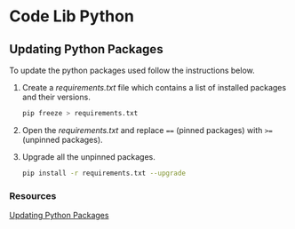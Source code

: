 # Code Lib Python

## Updating Python Packages

To update the python packages used follow the instructions below.

1. Create a *requirements.txt* file which contains a list of installed packages and their versions.

    ``` bash
    pip freeze > requirements.txt
    ```

2. Open the *requirements.txt* and replace `==` (pinned packages) with `>=` (unpinned packages).

3. Upgrade all the unpinned packages.

    ``` bash
    pip install -r requirements.txt --upgrade
    ```

### Resources

[Updating Python Packages](https://www.activestate.com/resources/quick-reads/how-to-update-all-python-packages/)

